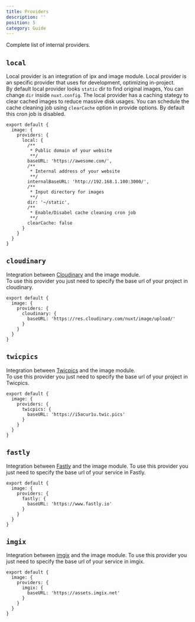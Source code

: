 ```yaml
---
title: Providers
description: ''
position: 5
category: Guide
---
```


Complete list of internal providers.

## `local`

Local provider is an integration of ipx and image module. Local provider is an specific provider that uses for development, optimizing in-project.  
By default local provider looks `static` dir to find original images, You can change `dir` inside `nuxt.config`.
The local provider has a caching stategy to clear cached images to reduce massive disk usages. You can schedule the cache cleaning job using `clearCache` option in provide options. By default this cron job is disabled.

```js{}[nuxt.config.js]
export default {
  image: {
    providers: {
      local: {
        /**
         * Public domain of your website 
         **/
        baseURL: 'https://awesome.com/',
        /**
         * Internal address of your website 
         **/
        internalBaseURL: 'http://192.168.1.100:3000/',
        /**
         * Input directory for images
         **/
        dir: '~/static',
        /**
         * Enable/Disabel cache cleaning cron job
         **/
        clearCache: false
      }
    }
  }
}
```

## `cloudinary`

Integration between [Cloudinary](https://cloudinary.com) and the image module.  
To use this provider you just need to specify the base url of your project in cloudinary.

```js{}[nuxt.config.js]
export default {
  image: {
    providers: {
      cloudinary: {
        baseURL: 'https://res.cloudinary.com/nuxt/image/upload/'
      }
    }
  }
}
```

## `twicpics`

Integration between [Twicpics](https://www.twicpics.com) and the image module.  
To use this provider you just need to specify the base url of your project in Twicpics.

```js{}[nuxt.config.js]
export default {
  image: {
    providers: {
      twicpics: {
        baseURL: 'https://i5acur1u.twic.pics'
      }
    }
  }
}
```

## `fastly`

Integration between [Fastly](https://docs.fastly.com/en/guides/image-optimization-api)
and the image module. To use this provider you just need to specify the base url
of your service in Fastly.

```js{}[nuxt.config.js]
export default {
  image: {
    providers: {
      fastly: {
        baseURL: 'https://www.fastly.io'
      }
    }
  }
}
```

## `imgix`

Integration between [imgix](https://docs.imgix.com/) and the image module. To use this provider you just need to specify the base url of your service in imgix.

```js{}[nuxt.config.js]
export default {
  image: {
    providers: {
      imgix: {
        baseURL: 'https://assets.imgix.net'
      }
    }
  }
}
```
